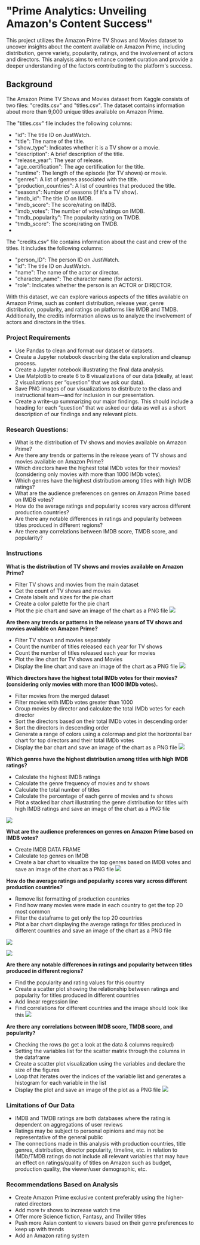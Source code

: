 # "Prime Analytics: Unveiling Amazon's Content Success"

This project utilizes the Amazon Prime TV Shows and Movies dataset to uncover insights about the content available on Amazon Prime, including distribution, genre variety, popularity, ratings, and the involvement of actors and directors. This analysis aims to enhance content curation and provide a deeper understanding of the factors contributing to the platform's success.

## Background 

The Amazon Prime TV Shows and Movies dataset from Kaggle consists of two files: "credits.csv" and "titles.csv". The dataset contains information about more than 9,000 unique titles available on Amazon Prime.

The "titles.csv" file includes the following columns:
- "id": The title ID on JustWatch.
- "title": The name of the title.
- "show_type": Indicates whether it is a TV show or a movie.
- "description": A brief description of the title.
- "release_year": The year of release.
- "age_certification": The age certification for the title.
- "runtime": The length of the episode (for TV shows) or movie.
- "genres": A list of genres associated with the title.
- "production_countries": A list of countries that produced the title.
- "seasons": Number of seasons (if it's a TV show).
- "imdb_id": The title ID on IMDB.
- "imdb_score": The score/rating on IMDB.
- "imdb_votes": The number of votes/ratings on IMDB.
- "tmdb_popularity": The popularity rating on TMDB.
- "tmdb_score": The score/rating on TMDB.
- 
The "credits.csv" file contains information about the cast and crew of the titles. It includes the following columns:
- "person_ID": The person ID on JustWatch.
- "id": The title ID on JustWatch.
- "name": The name of the actor or director.
- "character_name": The character name (for actors).
- "role": Indicates whether the person is an ACTOR or DIRECTOR.
  
With this dataset, we can explore various aspects of the titles available on Amazon Prime, such as content distribution, release year, genre distribution, popularity, and ratings on platforms like IMDB and TMDB. Additionally, the credits information allows us to analyze the involvement of actors and directors in the titles.

### Project Requirements

- Use Pandas to clean and format our dataset or datasets.
- Create a Jupyter notebook describing the data exploration and cleanup process.
- Create a Jupyter notebook illustrating the final data analysis.
- Use Matplotlib to create 6 to 8 visualizations of our data (ideally, at least 2 visualizations per “question” that we ask our data).
- Save PNG images of our visualizations to distribute to the class and instructional team—and for
inclusion in our presentation.
- Create a write-up summarizing our major findings. This should include a heading for each “question” that we asked our data as well as a short description of our findings and any relevant plots.

### Research Questions:
 - What is the distribution of TV shows and movies available on Amazon Prime?
 - Are there any trends or patterns in the release years of TV shows and movies available on Amazon Prime?
 - Which directors have the highest total IMDb votes for their movies? (considering only movies with more than 1000 IMDb votes).
 - Which genres have the highest distribution among titles with high IMDB ratings?
 - What are the audience preferences on genres on Amazon Prime based on IMDB votes?
 - How do the average ratings and popularity scores vary across different production countries?
 - Are there any notable differences in ratings and popularity between titles produced in different regions?
 - Are there any correlations between IMDB score, TMDB score, and popularity?

### Instructions
**What is the distribution of TV shows and movies available on Amazon Prime?**
- Filter TV shows and movies from the main dataset
- Get the count of TV shows and movies
- Create labels and sizes for the pie chart
- Create a color palette for the pie chart
- Plot the pie chart and save an image of the chart as a PNG file
![](PieChart.png)

**Are there any trends or patterns in the release years of TV shows and movies available on Amazon Prime?**
- Filter TV shows and movies separately
- Count the number of titles released each year for TV shows
- Count the number of titles released each year for movies
- Plot the line chart for TV shows and Movies
- Display the line chart and save an image of the chart as a PNG file
![](LineChart.png)

**Which directors have the highest total IMDb votes for their movies? (considering only movies with more than 1000 IMDb votes).**
- Filter movies from the merged dataset
- Filter movies with IMDb votes greater than 1000
- Group movies by director and calculate the total IMDb votes for each director
- Sort the directors based on their total IMDb votes in descending order
- Sort the directors in descending order
- Generate a range of colors using a colormap and plot the horizontal bar chart for top directors and their total IMDb votes
- Display the bar chart and save an image of the chart as a PNG file
![](BarChart.png)

**Which genres have the highest distribution among titles with high IMDB ratings?**
- Calculate the highest IMDB ratings
- Calculate the genre frequency of movies and tv shows
- Calculate the total number of titles
- Calculate the percentage of each genre of movies and tv shows
- Plot a stacked bar chart illustrating the genre distribution for titles with high IMDB ratings and save an image of the chart as a PNG file
  
![](BARChart1.png)

**What are the audience preferences on genres on Amazon Prime based on IMDB votes?**
- Create IMDB DATA FRAME
- Calculate top genres on IMDB
- Create a bar chart to visualize the top genres based on IMDB votes and save an image of the chart as a PNG file
![](BarChart2.png)

**How do the average ratings and popularity scores vary across different production countries?**
- Remove list formatting of production countries
- Find how many movies were made in each country to get the top 20 most common
- Filter the dataframe to get only the top 20 countries
- Plot a bar chart displaying the average ratings for titles produced in different countries and save an image of the chart as a PNG file
  
![](Avg.IMDBperCountry.png)

![](Avg.TMDBperCountry.png)

**Are there any notable differences in ratings and popularity between titles produced in different regions?**
- Find the popularity and rating values for this country
- Create a scatter plot showing the relationship between ratings and popularity for titles produced in different countries
- Add linear regression line
- Find correlations for different countries and the image should look like this
![](Avg.RatingvsPopularityCA.png)

**Are there any correlations between IMDB score, TMDB score, and popularity?**
- Checking the rows (to get a look at the data & columns required)
- Setting the variables list for the scatter matrix through the columns in the dataframe
- Create a scatter plot visualization using the variables and declare the size of the figures
- Loop that iterates over the indices of the variable list and generates a histogram for each variable in the list
- Display the plot and save an image of the plot as a PNG file
![](ScatterPlot.png)

### Limitations of Our Data
- IMDB and TMDB ratings are both databases where the rating is dependent on aggregations of user reviews
- Ratings may be subject to personal opinions and may not be representative of the general public
- The connections made in this analysis with production countries, title genres, distribution, director popularity, timeline, etc. in relation to IMDb/TMDB ratings do not include all relevant variables that may have an effect on ratings/quality of titles on Amazon such as budget, production quality, the viewer/user demographic, etc.

### Recommendations Based on Analysis
- Create Amazon Prime exclusive content preferably using the higher-rated directors
- Add more tv shows to increase watch time
- Offer more Science fiction, Fantasy, and Thriller titles
- Push more Asian content to viewers based on their genre preferences to keep up with trends
- Add an Amazon rating system


